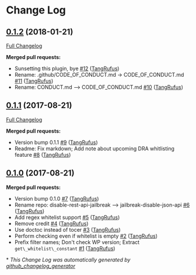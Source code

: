 # Change Log

## [0.1.2](https://github.com/TypistTech/jailbreak-disable-json-api/tree/0.1.2) (2018-01-21)
[Full Changelog](https://github.com/TypistTech/jailbreak-disable-json-api/compare/0.1.1...0.1.2)

**Merged pull requests:**

- Sunsetting this plugin, bye [\#12](https://github.com/TypistTech/jailbreak-disable-json-api/pull/12) ([TangRufus](https://github.com/TangRufus))
- Rename: .github/CODE\_OF\_CONDUCT.md -\> CODE\_OF\_CONDUCT.md [\#11](https://github.com/TypistTech/jailbreak-disable-json-api/pull/11) ([TangRufus](https://github.com/TangRufus))
- Rename: CONDUCT.md --\> CODE\_OF\_CONDUCT.md [\#10](https://github.com/TypistTech/jailbreak-disable-json-api/pull/10) ([TangRufus](https://github.com/TangRufus))

## [0.1.1](https://github.com/TypistTech/jailbreak-disable-json-api/tree/0.1.1) (2017-08-21)
[Full Changelog](https://github.com/TypistTech/jailbreak-disable-json-api/compare/0.1.0...0.1.1)

**Merged pull requests:**

- Version bump 0.1.1 [\#9](https://github.com/TypistTech/jailbreak-disable-json-api/pull/9) ([TangRufus](https://github.com/TangRufus))
- Readme: Fix markdown; Add note about upcoming DRA whitlisting feature [\#8](https://github.com/TypistTech/jailbreak-disable-json-api/pull/8) ([TangRufus](https://github.com/TangRufus))

## [0.1.0](https://github.com/TypistTech/jailbreak-disable-json-api/tree/0.1.0) (2017-08-21)
**Merged pull requests:**

- Version bump 0.1.0 [\#7](https://github.com/TypistTech/jailbreak-disable-json-api/pull/7) ([TangRufus](https://github.com/TangRufus))
- Rename repo: disable-rest-api-jailbreak --\> jailbreak-disable-json-api [\#6](https://github.com/TypistTech/jailbreak-disable-json-api/pull/6) ([TangRufus](https://github.com/TangRufus))
- Add regex whitelist support [\#5](https://github.com/TypistTech/jailbreak-disable-json-api/pull/5) ([TangRufus](https://github.com/TangRufus))
- Remove credit [\#4](https://github.com/TypistTech/jailbreak-disable-json-api/pull/4) ([TangRufus](https://github.com/TangRufus))
- Use doctoc instead of tocer [\#3](https://github.com/TypistTech/jailbreak-disable-json-api/pull/3) ([TangRufus](https://github.com/TangRufus))
- Perform checking even if whitelist is empty [\#2](https://github.com/TypistTech/jailbreak-disable-json-api/pull/2) ([TangRufus](https://github.com/TangRufus))
- Prefix filter names; Don't check WP version; Extract `get\_whitelist\_constant` [\#1](https://github.com/TypistTech/jailbreak-disable-json-api/pull/1) ([TangRufus](https://github.com/TangRufus))



\* *This Change Log was automatically generated by [github_changelog_generator](https://github.com/skywinder/Github-Changelog-Generator)*